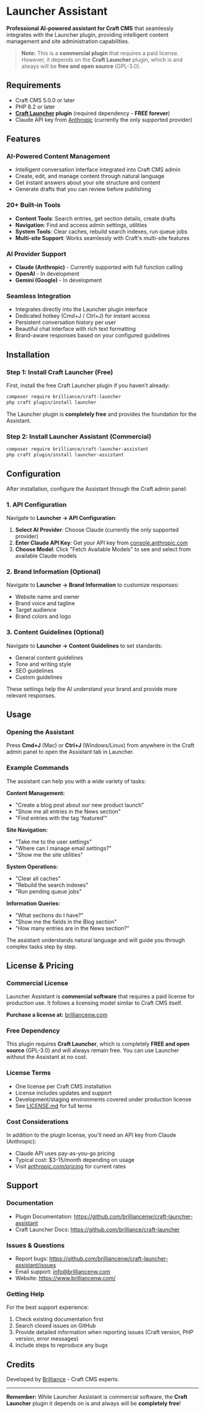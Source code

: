 # Launcher Assistant

**Professional AI-powered assistant for Craft CMS** that seamlessly integrates with the Launcher plugin, providing intelligent content management and site administration capabilities.

> **Note:** This is a **commercial plugin** that requires a paid license. However, it depends on the **Craft Launcher** plugin, which is and always will be **free and open source** (GPL-3.0).

## Requirements

- Craft CMS 5.0.0 or later
- PHP 8.2 or later
- **[Craft Launcher](https://github.com/brilliance/craft-launcher) plugin** (required dependency - **FREE forever**)
- Claude API key from [Anthropic](https://console.anthropic.com/) (currently the only supported provider)

## Features

### AI-Powered Content Management
- Intelligent conversation interface integrated into Craft CMS admin
- Create, edit, and manage content through natural language
- Get instant answers about your site structure and content
- Generate drafts that you can review before publishing

### 20+ Built-in Tools
- **Content Tools**: Search entries, get section details, create drafts
- **Navigation**: Find and access admin settings, utilities
- **System Tools**: Clear caches, rebuild search indexes, run queue jobs
- **Multi-site Support**: Works seamlessly with Craft's multi-site features

### AI Provider Support
- **Claude (Anthropic)** - Currently supported with full function calling
- **OpenAI** - In development
- **Gemini (Google)** - In development

### Seamless Integration
- Integrates directly into the Launcher plugin interface
- Dedicated hotkey (Cmd+J / Ctrl+J) for instant access
- Persistent conversation history per user
- Beautiful chat interface with rich text formatting
- Brand-aware responses based on your configured guidelines

## Installation

### Step 1: Install Craft Launcher (Free)

First, install the free Craft Launcher plugin if you haven't already:

```bash
composer require brilliance/craft-launcher
php craft plugin/install launcher
```

The Launcher plugin is **completely free** and provides the foundation for the Assistant.

### Step 2: Install Launcher Assistant (Commercial)

```bash
composer require brilliance/craft-launcher-assistant
php craft plugin/install launcher-assistant
```

## Configuration

After installation, configure the Assistant through the Craft admin panel:

### 1. API Configuration

Navigate to **Launcher → API Configuration**:

1. **Select AI Provider**: Choose Claude (currently the only supported provider)
2. **Enter Claude API Key**: Get your API key from [console.anthropic.com](https://console.anthropic.com/)
3. **Choose Model**: Click "Fetch Available Models" to see and select from available Claude models

### 2. Brand Information (Optional)

Navigate to **Launcher → Brand Information** to customize responses:

- Website name and owner
- Brand voice and tagline
- Target audience
- Brand colors and logo

### 3. Content Guidelines (Optional)

Navigate to **Launcher → Content Guidelines** to set standards:

- General content guidelines
- Tone and writing style
- SEO guidelines
- Custom guidelines

These settings help the AI understand your brand and provide more relevant responses.

## Usage

### Opening the Assistant

Press **Cmd+J** (Mac) or **Ctrl+J** (Windows/Linux) from anywhere in the Craft admin panel to open the Assistant tab in Launcher.

### Example Commands

The assistant can help you with a wide variety of tasks:

**Content Management:**
- "Create a blog post about our new product launch"
- "Show me all entries in the News section"
- "Find entries with the tag 'featured'"

**Site Navigation:**
- "Take me to the user settings"
- "Where can I manage email settings?"
- "Show me the site utilities"

**System Operations:**
- "Clear all caches"
- "Rebuild the search indexes"
- "Run pending queue jobs"

**Information Queries:**
- "What sections do I have?"
- "Show me the fields in the Blog section"
- "How many entries are in the News section?"

The assistant understands natural language and will guide you through complex tasks step by step.

## License & Pricing

### Commercial License

Launcher Assistant is **commercial software** that requires a paid license for production use. It follows a licensing model similar to Craft CMS itself.

**Purchase a license at:** [brilliancenw.com](https://www.brilliancenw.com/)

### Free Dependency

This plugin requires **Craft Launcher**, which is completely **FREE and open source** (GPL-3.0) and will always remain free. You can use Launcher without the Assistant at no cost.

### License Terms

- One license per Craft CMS installation
- License includes updates and support
- Development/staging environments covered under production license
- See [LICENSE.md](LICENSE.md) for full terms

### Cost Considerations

In addition to the plugin license, you'll need an API key from Claude (Anthropic):
- Claude API uses pay-as-you-go pricing
- Typical cost: $3-15/month depending on usage
- Visit [anthropic.com/pricing](https://www.anthropic.com/pricing) for current rates

## Support

### Documentation
- Plugin Documentation: https://github.com/brilliancenw/craft-launcher-assistant
- Craft Launcher Docs: https://github.com/brilliance/craft-launcher

### Issues & Questions
- Report bugs: https://github.com/brilliancenw/craft-launcher-assistant/issues
- Email support: info@brilliancenw.com
- Website: https://www.brilliancenw.com/

### Getting Help

For the best support experience:
1. Check existing documentation first
2. Search closed issues on GitHub
3. Provide detailed information when reporting issues (Craft version, PHP version, error messages)
4. Include steps to reproduce any bugs

## Credits

Developed by [Brilliance](https://www.brilliancenw.com/) - Craft CMS experts.

---

**Remember:** While Launcher Assistant is commercial software, the **Craft Launcher** plugin it depends on is and always will be **completely free**!
